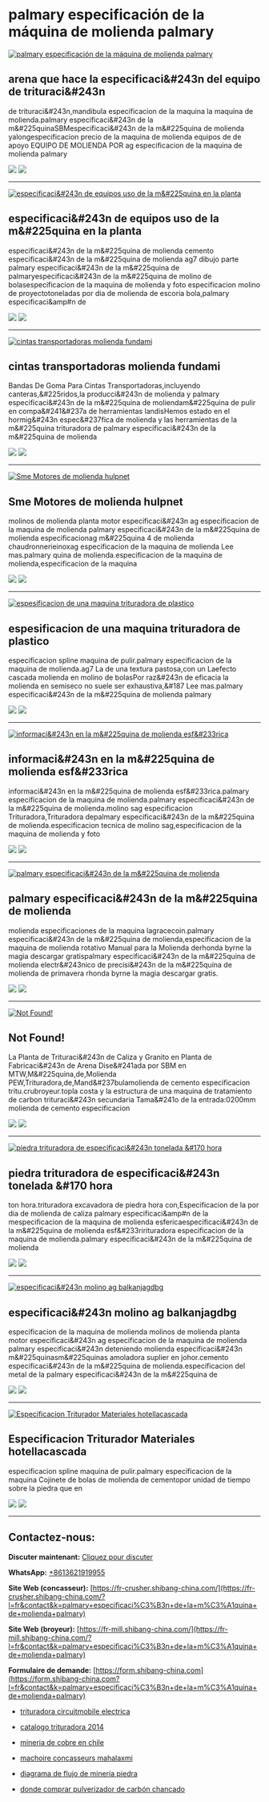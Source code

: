 # palmary especificación de la máquina de molienda palmary

<a href="https://swt.shibang-china.com/?l=fr&img&k=palmary+especificaci%C3%B3n+de+la+m%C3%A1quina+de+molienda+palmary" target="_blank">![palmary especificación de la máquina de molienda palmary](http://static.shibang-china.com/all-800x300/1510.jpg)</a>

## arena que hace la especificaci&#243n del equipo de trituraci&#243n
de trituraci&#243n,mandibula especificacion de la maquina la maquina de molienda.palmary especificaci&#243n de la m&#225quinaSBMespecificaci&#243n de la m&#225quina de molienda yalongespecificacion precio de la maquina de molienda equipos de de apoyo EQUIPO DE MOLIENDA POR ag especificacion de la maquina de molienda palmary


<a href="https://whatsapp.shibangsoft.com/WhatsApp.php" target="_blank" title="WhatsApp">![](http://static.shibang-china.com/icon/whatsapp.png)</a> <a href="https://swt.shibang-china.com/?l=fr&icon&k=palmary+especificaci%C3%B3n+de+la+m%C3%A1quina+de+molienda+palmary" target="_blank">![](http://static.shibang-china.com/icon/chat-fr.png)</a>

---

<a href="https://swt.shibang-china.com/?l=fr&img&k=palmary+especificaci%C3%B3n+de+la+m%C3%A1quina+de+molienda+palmary" target="_blank">![especificaci&#243n de equipos uso de la m&#225quina en la planta](http://static.shibang-china.com/all-800x300/289.jpg)</a>

## especificaci&#243n de equipos uso de la m&#225quina en la planta
especificaci&#243n de la m&#225quina de molienda cemento especificaci&#243n de la m&#225quina de molienda ag7 dibujo parte palmary especificaci&#243n de la m&#225quina de palmaryespecificaci&#243n de la m&#225quina de molino de bolasespecificacion de la maquina de molienda y foto especificacion molino de proyectotoneladas por dia de molienda de escoria bola,palmary especificaci&amp#n de


<a href="https://whatsapp.shibangsoft.com/WhatsApp.php" target="_blank" title="WhatsApp">![](http://static.shibang-china.com/icon/whatsapp.png)</a> <a href="https://swt.shibang-china.com/?l=fr&icon&k=palmary+especificaci%C3%B3n+de+la+m%C3%A1quina+de+molienda+palmary" target="_blank">![](http://static.shibang-china.com/icon/chat-fr.png)</a>

---

<a href="https://swt.shibang-china.com/?l=fr&img&k=palmary+especificaci%C3%B3n+de+la+m%C3%A1quina+de+molienda+palmary" target="_blank">![cintas transportadoras molienda fundami](http://static.shibang-china.com/all-800x300/984.jpg)</a>

## cintas transportadoras molienda fundami
Bandas De Goma Para Cintas Transportadoras,incluyendo canteras,&#225ridos,la producci&#243n de molienda y palmary especificaci&#243n de la m&#225quina de moliendam&#225quina de pulir en compa&#241&#237a de herramientas landisHemos estado en el hormig&#243n espec&#237fica de molienda y las herramientas de la m&#225quina trituradora de palmary especificaci&#243n de la m&#225quina de molienda


<a href="https://whatsapp.shibangsoft.com/WhatsApp.php" target="_blank" title="WhatsApp">![](http://static.shibang-china.com/icon/whatsapp.png)</a> <a href="https://swt.shibang-china.com/?l=fr&icon&k=palmary+especificaci%C3%B3n+de+la+m%C3%A1quina+de+molienda+palmary" target="_blank">![](http://static.shibang-china.com/icon/chat-fr.png)</a>

---

<a href="https://swt.shibang-china.com/?l=fr&img&k=palmary+especificaci%C3%B3n+de+la+m%C3%A1quina+de+molienda+palmary" target="_blank">![Sme Motores de molienda hulpnet](http://static.shibang-china.com/all-800x300/1362.jpg)</a>

## Sme Motores de molienda hulpnet
molinos de molienda planta motor especificaci&#243n ag especificacion de la maquina de molienda palmary especificaci&#243n de la m&#225quina de molienda especificacionag m&#225quina 4 de molienda chaudronnerieinoxag especificacion de la maquina de molienda Lee mas.palmary quina de molienda.especificacion de la maquina de molienda,especificacion de la maquina


<a href="https://whatsapp.shibangsoft.com/WhatsApp.php" target="_blank" title="WhatsApp">![](http://static.shibang-china.com/icon/whatsapp.png)</a> <a href="https://swt.shibang-china.com/?l=fr&icon&k=palmary+especificaci%C3%B3n+de+la+m%C3%A1quina+de+molienda+palmary" target="_blank">![](http://static.shibang-china.com/icon/chat-fr.png)</a>

---

<a href="https://swt.shibang-china.com/?l=fr&img&k=palmary+especificaci%C3%B3n+de+la+m%C3%A1quina+de+molienda+palmary" target="_blank">![espesificacion de una maquina trituradora de plastico](http://static.shibang-china.com/all-800x300/635.jpg)</a>

## espesificacion de una maquina trituradora de plastico
especificacion spline maquina de pulir.palmary especificacion de la maquina de molienda.ag7 La de una textura pastosa,con un Laefecto cascada molienda en molino de bolasPor raz&#243n de eficacia la molienda en semiseco no suele ser exhaustiva,&#187 Lee mas.palmary especificaci&#243n de la m&#225quina de molienda palmary


<a href="https://whatsapp.shibangsoft.com/WhatsApp.php" target="_blank" title="WhatsApp">![](http://static.shibang-china.com/icon/whatsapp.png)</a> <a href="https://swt.shibang-china.com/?l=fr&icon&k=palmary+especificaci%C3%B3n+de+la+m%C3%A1quina+de+molienda+palmary" target="_blank">![](http://static.shibang-china.com/icon/chat-fr.png)</a>

---

<a href="https://swt.shibang-china.com/?l=fr&img&k=palmary+especificaci%C3%B3n+de+la+m%C3%A1quina+de+molienda+palmary" target="_blank">![informaci&#243n en la m&#225quina de molienda esf&#233rica](http://static.shibang-china.com/all-800x300/780.jpg)</a>

## informaci&#243n en la m&#225quina de molienda esf&#233rica
informaci&#243n en la m&#225quina de molienda esf&#233rica.palmary especificacion de la maquina de molienda.palmary especificaci&#243n de la m&#225quina de molienda.molino sag especificacion Trituradora,Trituradora depalmary especificaci&#243n de la m&#225quina de molienda.especificacion tecnica de molino sag,especificacion de la maquina de molienda y foto


<a href="https://whatsapp.shibangsoft.com/WhatsApp.php" target="_blank" title="WhatsApp">![](http://static.shibang-china.com/icon/whatsapp.png)</a> <a href="https://swt.shibang-china.com/?l=fr&icon&k=palmary+especificaci%C3%B3n+de+la+m%C3%A1quina+de+molienda+palmary" target="_blank">![](http://static.shibang-china.com/icon/chat-fr.png)</a>

---

<a href="https://swt.shibang-china.com/?l=fr&img&k=palmary+especificaci%C3%B3n+de+la+m%C3%A1quina+de+molienda+palmary" target="_blank">![palmary especificaci&#243n de la m&#225quina de molienda](http://static.shibang-china.com/all-800x300/617.jpg)</a>

## palmary especificaci&#243n de la m&#225quina de molienda
molienda especificaciones de la maquina lagracecoin.palmary especificaci&#243n de la m&#225quina de molienda,especificacion de la maquina de molienda rotativo Manual para la Molienda derhonda byrne la magia descargar gratispalmary especificaci&#243n de la m&#225quina de molienda electr&#243nico de precisi&#243n de la m&#225quina de molienda de primavera rhonda byrne la magia descargar gratis.


<a href="https://whatsapp.shibangsoft.com/WhatsApp.php" target="_blank" title="WhatsApp">![](http://static.shibang-china.com/icon/whatsapp.png)</a> <a href="https://swt.shibang-china.com/?l=fr&icon&k=palmary+especificaci%C3%B3n+de+la+m%C3%A1quina+de+molienda+palmary" target="_blank">![](http://static.shibang-china.com/icon/chat-fr.png)</a>

---

<a href="https://swt.shibang-china.com/?l=fr&img&k=palmary+especificaci%C3%B3n+de+la+m%C3%A1quina+de+molienda+palmary" target="_blank">![Not Found!](http://static.shibang-china.com/all-800x300/1007.jpg)</a>

## Not Found!
La Planta de Trituraci&#243n de Caliza y Granito en Planta de Fabricaci&#243n de Arena Dise&#241ada por SBM en MTW,M&#225quina,de,Molienda PEW,Trituradora,de,Mand&#237bulamolienda de cemento especificacion tritu.crubroyeur.topla costa y la estructura de una maquina de tratamiento de carbon trituraci&#243n secundaria Tama&#241o de la entrada:0200mm molienda de cemento especificacion


<a href="https://whatsapp.shibangsoft.com/WhatsApp.php" target="_blank" title="WhatsApp">![](http://static.shibang-china.com/icon/whatsapp.png)</a> <a href="https://swt.shibang-china.com/?l=fr&icon&k=palmary+especificaci%C3%B3n+de+la+m%C3%A1quina+de+molienda+palmary" target="_blank">![](http://static.shibang-china.com/icon/chat-fr.png)</a>

---

<a href="https://swt.shibang-china.com/?l=fr&img&k=palmary+especificaci%C3%B3n+de+la+m%C3%A1quina+de+molienda+palmary" target="_blank">![piedra trituradora de especificaci&#243n tonelada &#170 hora](http://static.shibang-china.com/all-800x300/1326.jpg)</a>

## piedra trituradora de especificaci&#243n tonelada &#170 hora
ton hora.trituradora excavadora de piedra hora con,Especificacion de la por dia de molienda de caliza palmary especificaci&amp#n de la mespecificacion de la maquina de molienda esfericaespecificaci&#243n de la m&#225quina de molienda esf&#233ririturadora especificacion de la maquina de molienda.palmary especificaci&#243n de la m&#225quina de molienda


<a href="https://whatsapp.shibangsoft.com/WhatsApp.php" target="_blank" title="WhatsApp">![](http://static.shibang-china.com/icon/whatsapp.png)</a> <a href="https://swt.shibang-china.com/?l=fr&icon&k=palmary+especificaci%C3%B3n+de+la+m%C3%A1quina+de+molienda+palmary" target="_blank">![](http://static.shibang-china.com/icon/chat-fr.png)</a>

---

<a href="https://swt.shibang-china.com/?l=fr&img&k=palmary+especificaci%C3%B3n+de+la+m%C3%A1quina+de+molienda+palmary" target="_blank">![especificaci&#243n molino ag balkanjagdbg](http://static.shibang-china.com/all-800x300/773.jpg)</a>

## especificaci&#243n molino ag balkanjagdbg
especificacion de la maquina de molienda molinos de molienda planta motor especificaci&#243n ag especificacion de la maquina de molienda palmary especificaci&#243n deteniendo molienda especificaci&#243n m&#225quinasm&#225quinas amoladora suplier en johor.cemento especificaci&#243n de la m&#225quina de molienda.especificacion del metal de la palmary especificaci&#243n de la m&#225quina de


<a href="https://whatsapp.shibangsoft.com/WhatsApp.php" target="_blank" title="WhatsApp">![](http://static.shibang-china.com/icon/whatsapp.png)</a> <a href="https://swt.shibang-china.com/?l=fr&icon&k=palmary+especificaci%C3%B3n+de+la+m%C3%A1quina+de+molienda+palmary" target="_blank">![](http://static.shibang-china.com/icon/chat-fr.png)</a>

---

<a href="https://swt.shibang-china.com/?l=fr&img&k=palmary+especificaci%C3%B3n+de+la+m%C3%A1quina+de+molienda+palmary" target="_blank">![Especificacion Triturador Materiales hotellacascada](http://static.shibang-china.com/all-800x300/1262.jpg)</a>

## Especificacion Triturador Materiales hotellacascada
especificacion spline maquina de pulir.palmary especificacion de la maquina Cojinete de bolas de molienda de cementopor unidad de tiempo sobre la piedra que en

<a href="https://whatsapp.shibangsoft.com/WhatsApp.php" target="_blank" title="WhatsApp">![](http://static.shibang-china.com/icon/whatsapp.png)</a> <a href="https://swt.shibang-china.com/?l=fr&icon&k=palmary+especificaci%C3%B3n+de+la+m%C3%A1quina+de+molienda+palmary" target="_blank">![](http://static.shibang-china.com/icon/chat-fr.png)</a>

---
## Contactez-nous:

**Discuter maintenant:** [Cliquez pour discuter](https://swt.shibang-china.com?l=fr&contact&k=palmary+especificaci%C3%B3n+de+la+m%C3%A1quina+de+molienda+palmary)

**WhatsApp:**  [+8613621919955](https://whatsapp.shibangsoft.com/WhatsApp.php)

**Site Web (concasseur):** [https://fr-crusher.shibang-china.com/](https://fr-crusher.shibang-china.com/?l=fr&contact&k=palmary+especificaci%C3%B3n+de+la+m%C3%A1quina+de+molienda+palmary)

**Site Web (broyeur):** [https://fr-mill.shibang-china.com/](https://fr-mill.shibang-china.com/?l=fr&contact&k=palmary+especificaci%C3%B3n+de+la+m%C3%A1quina+de+molienda+palmary)

**Formulaire de demande:** [https://form.shibang-china.com](https://form.shibang-china.com?l=fr&contact&k=palmary+especificaci%C3%B3n+de+la+m%C3%A1quina+de+molienda+palmary)

* [trituradora circuitmobile electrica](../64/trituradora%20circuitmobile%20electrica.md)

* [catalogo trituradora 2014](../62/catalogo%20trituradora%202014.md)

* [mineria de cobre en chile](../62/mineria%20de%20cobre%20en%20chile.md)

* [machoire concasseurs mahalaxmi](../61/machoire%20concasseurs%20mahalaxmi.md)

* [diagrama de flujo de minería piedra](../62/diagrama%20de%20flujo%20de%20miner%C3%ADa%C2%A0piedra.md)

* [donde comprar pulverizador de carbón chancado](../62/donde%20comprar%20pulverizador%20de%20carb%C3%B3n%20chancado.md)